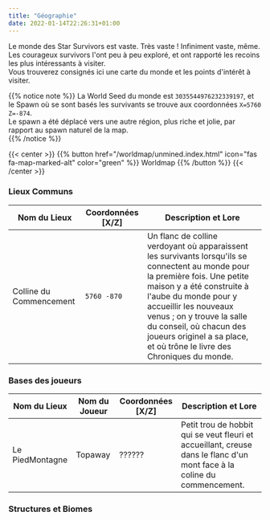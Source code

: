 ```yaml
---
title: "Géographie"
date: 2022-01-14T22:26:31+01:00
---
```


Le monde des Star Survivors est vaste. Très vaste ! Infiniment vaste, même. Les courageux survivors l'ont peu à peu exploré, et ont rapporté les recoins les plus intéressants à visiter.  
Vous trouverez consignés ici une carte du monde et les points d'intérêt à visiter.

{{% notice note %}}
La World Seed du monde est `3035544976232339197`, et le Spawn où se sont basés les survivants se trouve aux coordonnées `X=5760 Z=-874`.  
Le spawn a été déplacé vers une autre région, plus riche et jolie, par rapport au spawn naturel de la map.  
{{% /notice %}}

{{< center >}}
{{% button href="/worldmap/unmined.index.html" icon="fas fa-map-marked-alt" color="green" %}} Worldmap {{% /button %}} 
{{< /center >}}

### Lieux Communs

| Nom du Lieux | Coordonnées [X/Z] | Description et Lore |
| --- | --- | --- |
| Colline du Commencement | `5760 -870` | Un flanc de colline verdoyant où apparaissent les survivants lorsqu'ils se connectent au monde pour la première fois. Une petite maison y a été construite à l'aube du monde pour y accueillir les nouveaux venus ; on y trouve la salle du conseil, où chacun des joueurs originel a sa place, et où trône le livre des Chroniques du monde.|

### Bases des joueurs
| Nom du Lieux | Nom du Joueur | Coordonnées [X/Z] | Description et Lore |
| --- | --- | --- | --- |
| Le PiedMontagne | Topaway | ?????? | Petit trou de hobbit qui se veut fleuri et accueillant, creuse dans le flanc d'un mont face à la coline du commencement. |
### Structures et Biomes
